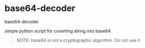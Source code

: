 # base64-decoder
base64-decoder

simple python script for coverting string into base64 

> NOTE: base64 is not a cryptographic algorithm. Do not use it
